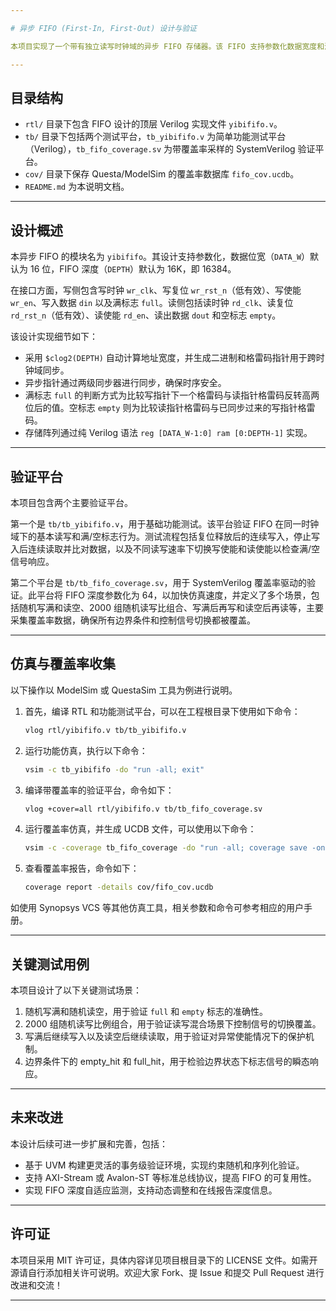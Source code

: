 ```yaml
---

# 异步 FIFO (First-In, First-Out) 设计与验证

本项目实现了一个带有独立读写时钟域的异步 FIFO 存储器。该 FIFO 支持参数化数据宽度和深度，提供满/空指示信号，并配套有功能测试和覆盖率验证平台。

---
```


## 目录结构

* `rtl/` 目录下包含 FIFO 设计的顶层 Verilog 实现文件 `yibififo.v`。
* `tb/` 目录下包括两个测试平台，`tb_yibififo.v` 为简单功能测试平台（Verilog），`tb_fifo_coverage.sv` 为带覆盖率采样的 SystemVerilog 验证平台。
* `cov/` 目录下保存 Questa/ModelSim 的覆盖率数据库 `fifo_cov.ucdb`。
* `README.md` 为本说明文档。

---

## 设计概述

本异步 FIFO 的模块名为 `yibififo`。其设计支持参数化，数据位宽（`DATA_W`）默认为 16 位，FIFO 深度（`DEPTH`）默认为 16K，即 16384。

在接口方面，写侧包含写时钟 `wr_clk`、写复位 `wr_rst_n`（低有效）、写使能 `wr_en`、写入数据 `din` 以及满标志 `full`。读侧包括读时钟 `rd_clk`、读复位 `rd_rst_n`（低有效）、读使能 `rd_en`、读出数据 `dout` 和空标志 `empty`。

该设计实现细节如下：

* 采用 `$clog2(DEPTH)` 自动计算地址宽度，并生成二进制和格雷码指针用于跨时钟域同步。
* 异步指针通过两级同步器进行同步，确保时序安全。
* 满标志 `full` 的判断方式为比较写指针下一个格雷码与读指针格雷码反转高两位后的值。空标志 `empty` 则为比较读指针格雷码与已同步过来的写指针格雷码。
* 存储阵列通过纯 Verilog 语法 `reg [DATA_W-1:0] ram [0:DEPTH-1]` 实现。

---

## 验证平台

本项目包含两个主要验证平台。

第一个是 `tb/tb_yibififo.v`，用于基础功能测试。该平台验证 FIFO 在同一时钟域下的基本读写和满/空标志行为。测试流程包括复位释放后的连续写入，停止写入后连续读取并比对数据，以及不同读写速率下切换写使能和读使能以检查满/空信号响应。

第二个平台是 `tb/tb_fifo_coverage.sv`，用于 SystemVerilog 覆盖率驱动的验证。此平台将 FIFO 深度参数化为 64，以加快仿真速度，并定义了多个场景，包括随机写满和读空、2000 组随机读写比组合、写满后再写和读空后再读等，主要采集覆盖率数据，确保所有边界条件和控制信号切换都被覆盖。

---

## 仿真与覆盖率收集

以下操作以 ModelSim 或 QuestaSim 工具为例进行说明。

1. 首先，编译 RTL 和功能测试平台，可以在工程根目录下使用如下命令：

   ```bash
   vlog rtl/yibififo.v tb/tb_yibififo.v
   ```

2. 运行功能仿真，执行以下命令：

   ```bash
   vsim -c tb_yibififo -do "run -all; exit"
   ```

3. 编译带覆盖率的验证平台，命令如下：

   ```bash
   vlog +cover=all rtl/yibififo.v tb/tb_fifo_coverage.sv
   ```

4. 运行覆盖率仿真，并生成 UCDB 文件，可以使用以下命令：

   ```bash
   vsim -c -coverage tb_fifo_coverage -do "run -all; coverage save -onexit cov/fifo_cov.ucdb; exit"
   ```

5. 查看覆盖率报告，命令如下：

   ```bash
   coverage report -details cov/fifo_cov.ucdb
   ```

如使用 Synopsys VCS 等其他仿真工具，相关参数和命令可参考相应的用户手册。

---

## 关键测试用例

本项目设计了以下关键测试场景：

1. 随机写满和随机读空，用于验证 `full` 和 `empty` 标志的准确性。
2. 2000 组随机读写比例组合，用于验证读写混合场景下控制信号的切换覆盖。
3. 写满后继续写入以及读空后继续读取，用于验证对异常使能情况下的保护机制。
4. 边界条件下的 empty\_hit 和 full\_hit，用于检验边界状态下标志信号的瞬态响应。

---

## 未来改进

本设计后续可进一步扩展和完善，包括：

* 基于 UVM 构建更灵活的事务级验证环境，实现约束随机和序列化验证。
* 支持 AXI-Stream 或 Avalon-ST 等标准总线协议，提高 FIFO 的可复用性。
* 实现 FIFO 深度自适应监测，支持动态调整和在线报告深度信息。

---

## 许可证

本项目采用 MIT 许可证，具体内容详见项目根目录下的 LICENSE 文件。如需开源请自行添加相关许可说明。欢迎大家 Fork、提 Issue 和提交 Pull Request 进行改进和交流！

---


